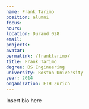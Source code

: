 ```yaml
---
name: Frank Tarimo
position: alumni
focus:
hours:
location: Durand 028
email:
projects:
avatar: 
permalink: /franktarimo/
title: Frank Tarimo
degree: BS Engineering
university: Boston University
year: 2014
organization: ETH Zurich
---
```


Insert bio here